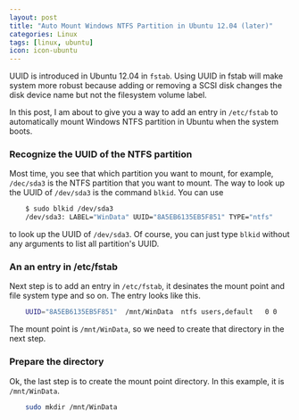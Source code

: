 ```yaml
---
layout: post
title: "Auto Mount Windows NTFS Partition in Ubuntu 12.04 (later)"
categories: Linux
tags: [linux, ubuntu]
icon: icon-ubuntu
---
```


UUID is introduced in Ubuntu 12.04 in `fstab`. Using UUID in fstab will
make system more robust because adding or removing a SCSI disk changes the
disk device name but not the filesystem volume label.

In this post, I am about to give you a way to add an entry in `/etc/fstab`
to automatically mount Windows NTFS partition in Ubuntu when the system
boots.

### Recognize the UUID of the NTFS partition
Most time, you see that which partition you want to mount, for example,
`/dec/sda3` is the NTFS partition that you want to mount. The way to look
up the UUID of `/dev/sda3` is the command `blkid`. You can use

``` bash
    $ sudo blkid /dev/sda3
    /dev/sda3: LABEL="WinData" UUID="8A5EB6135EB5F851" TYPE="ntfs"
```

to look up the UUID of `/dev/sda3`. Of course, you can just type `blkid`
without any arguments to list all partition's UUID.

### An an entry in /etc/fstab

Next step is to add an entry in `/etc/fstab`, it desinates the mount point
and file system type and so on. The entry looks like this.

``` bash
    UUID="8A5EB6135EB5F851"  /mnt/WinData  ntfs users,default   0 0
```

The mount point is `/mnt/WinData`, so we need to create that directory in
the next step.

### Prepare the directory
Ok, the last step is to create the mount point directory. In this example,
it is `/mnt/WinData`.

``` bash
    sudo mkdir /mnt/WinData
```



